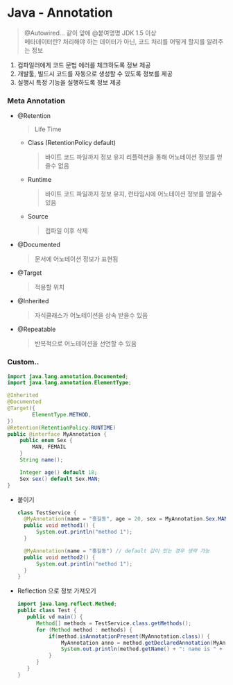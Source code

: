 # Java - Annotation
> @Autowired... 같이 앞에 @붙여명명 JDK 1.5 이상 <br>
> 메타데이터란? 처리해야 하는 데이터가 아닌, 코드 처리를 어떻게 할지를 알려주는 정보
1. 컴파일러에게 코드 문법 에러를 체크하도록 정보 제공
2. 개발툴, 빌드시 코드를 자동으로 생성할 수 있도록 정보를 제공
3. 실행시 특정 기능을 실행하도록 정보 제공

### Meta Annotation
* @Retention
  > Life Time
  * Class (RetentionPolicy default)
    > 바이트 코드 파일까지 정보 유지
    > 리플렉션을 통해 어노테이션 정보를 얻을수 없음
  * Runtime
    > 바이트 코드 파일까지 정보 유지, 런타임시에 어노테이션 정보를 얻을수 있음
  * Source
    > 컴파일 이후 삭제
* @Documented
  > 문서에 어노테이션 정보가 표현됨
* @Target
  > 적용할 위치
* @Inherited
  > 자식클래스가 어노테이션을 상속 받을수 있음
* @Repeatable
  > 반복적으로 어노테이션을 선언할 수 있음

### Custom..
```java
import java.lang.annotation.Documented;
import java.lang.annotation.ElementType;

@Inherited
@Documented
@Target({
        ElementType.METHOD,
})
@Retention(RetentionPolicy.RUNTIME)
public @interface MyAnnotation {
    public enum Sex {
        MAN, FEMAIL
    }
    String name();

    Integer age() default 18;
    Sex sex() default Sex.MAN;
}

```
* 붙이기
  ```java
  class TestService {
    @MyAnnotation(name = "홍길동", age = 20, sex = MyAnnotation.Sex.MAN)
    public void method1() {
        System.out.println("method 1");
    }
  
    @MyAnnotation(name = "홍길동") // default 값이 있는 경우 생략 가능
    public void method2() {
        System.out.println("method 1");
    }
  }
  ```
* Reflection 으로 정보 가져오기
  ````java
  import java.lang.reflect.Method;
  public class Test {
     public vd main() {
        Method[] methods = TestService.class.getMethods();
        for (Method method : methods) {
            if(method.isAnnotationPresent(MyAnnotation.class)) {
                MyAnnotation anno = method.getDeclaredAnnotation(MyAnnotation.class);
                System.out.println(method.getName() + ": name is " + anno.name());
            }
        }
     }
  }
  ````